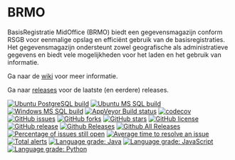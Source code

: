 # BRMO

BasisRegistratie MidOffice (BRMO) biedt een gegevensmagazijn conform RSGB voor eenmalige opslag en efficiënt gebruik van de basisregistraties. Het gegevensmagazijn ondersteunt zowel geografische als administratieve gegevens en biedt vele mogelijkheden voor het laden en het gebruik van informatie.

Ga naar de [wiki](https://github.com/B3Partners/brmo/wiki) voor meer informatie.

Ga naar [releases](https://github.com/B3Partners/brmo/releases) voor de laatste (en eerdere) releases.

[![Ubuntu PostgreSQL build](https://github.com/B3Partners/brmo/actions/workflows/linux.yml/badge.svg)](https://github.com/B3Partners/brmo/actions/workflows/linux.yml)
[![Ubuntu MS SQL build](https://github.com/B3Partners/brmo/actions/workflows/linux-mssql.yml/badge.svg)](https://github.com/B3Partners/brmo/actions/workflows/linux-mssql.yml)
[![Windows MS SQL build](https://github.com/B3Partners/brmo/actions/workflows/windows-sqlserver.yml/badge.svg)](https://github.com/B3Partners/brmo/actions/workflows/windows-sqlserver.yml)
[![AppVeyor Build status](https://ci.appveyor.com/api/projects/status/kjwij2vo9bvnd458/branch/master?svg=true)](https://ci.appveyor.com/project/mprins/brmo/branch/master)
[![codecov](https://codecov.io/gh/B3Partners/brmo/branch/master/graph/badge.svg)](https://codecov.io/gh/B3Partners/brmo)
[![GitHub issues](https://img.shields.io/github/issues/B3Partners/brmo.svg)](https://github.com/B3Partners/brmo/issues)
[![GitHub forks](https://img.shields.io/github/forks/B3Partners/brmo.svg)](https://github.com/B3Partners/brmo/network)
[![GitHub stars](https://img.shields.io/github/stars/B3Partners/brmo.svg)](https://github.com/B3Partners/brmo/stargazers)
[![GitHub license](https://img.shields.io/badge/license-AGPL-blue.svg)](https://raw.githubusercontent.com/B3Partners/brmo/master/LICENSE)
[![GitHub release](https://img.shields.io/github/release/B3Partners/brmo.svg?maxAge=2592000)]()
[![Github Releases](https://img.shields.io/github/downloads/B3Partners/brmo/latest/total.svg?maxAge=2592000)]()
[![Github All Releases](https://img.shields.io/github/downloads/B3Partners/brmo/total.svg?maxAge=2592000)]()
[![Percentage of issues still open](https://isitmaintained.com/badge/open/B3Partners/brmo.svg)](https://isitmaintained.com/project/B3Partners/brmo "Percentage of issues still open")
[![Average time to resolve an issue](https://isitmaintained.com/badge/resolution/B3Partners/brmo.svg)](https://isitmaintained.com/project/B3Partners/brmo "Average time to resolve an issue")
[![Total alerts](https://img.shields.io/lgtm/alerts/g/B3Partners/brmo.svg?logo=lgtm&logoWidth=18)](https://lgtm.com/projects/g/B3Partners/brmo/alerts/)
[![Language grade: Java](https://img.shields.io/lgtm/grade/java/g/B3Partners/brmo.svg?logo=lgtm&logoWidth=18)](https://lgtm.com/projects/g/B3Partners/brmo/context:java)
[![Language grade: JavaScript](https://img.shields.io/lgtm/grade/javascript/g/B3Partners/brmo.svg?logo=lgtm&logoWidth=18)](https://lgtm.com/projects/g/B3Partners/brmo/context:javascript)
[![Language grade: Python](https://img.shields.io/lgtm/grade/python/g/B3Partners/brmo.svg?logo=lgtm&logoWidth=18)](https://lgtm.com/projects/g/B3Partners/brmo/context:python)
